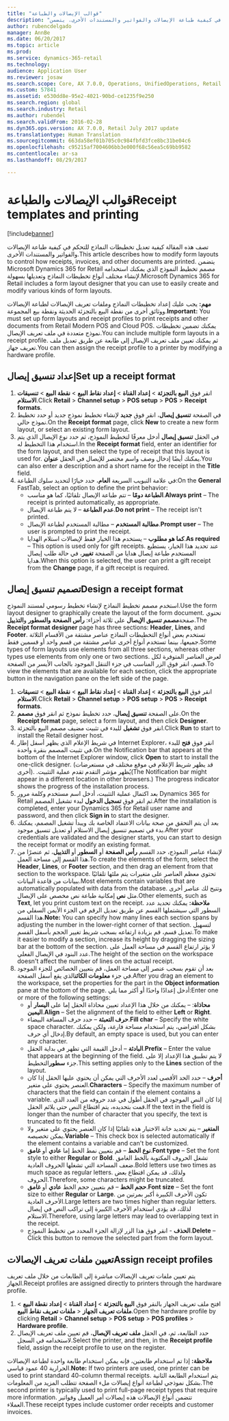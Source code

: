 ```yaml
---
title: "قوالب الإيصالات والطباعة"
description: "تصف هذه المقالة كيفية تعديل تخطيطات النماذج للتحكم في كيفية طباعة الإيصالات والفواتير والمستندات الأخرى. يتضمن Microsoft Dynamics 365 for Retail مصمم تخطيط النموذج الذي يمكنك استخدامه لإنشاء مختلف أنواع تخطيطات النماذج وتعديلها بسهولة."
author: rubencdelgado
manager: AnnBe
ms.date: 06/20/2017
ms.topic: article
ms.prod: 
ms.service: dynamics-365-retail
ms.technology: 
audience: Application User
ms.reviewer: josaw
ms.search.scope: Core, AX 7.0.0, Operations, UnifiedOperations, Retail
ms.custom: 57841
ms.assetid: e530dd8e-95e2-4021-90bd-ce1235f9e250
ms.search.region: global
ms.search.industry: Retail
ms.author: rubendel
ms.search.validFrom: 2016-02-28
ms.dyn365.ops.version: AX 7.0.0, Retail July 2017 update
ms.translationtype: Human Translation
ms.sourcegitcommit: 663da58ef01b705c0c984fbfd3fce8bc31be04c6
ms.openlocfilehash: c95215af7004606bb3e000f68c56ea5c69bb9582
ms.contentlocale: ar-sa
ms.lasthandoff: 08/29/2017

---
```


# <a name="receipt-templates-and-printing"></a><span data-ttu-id="37afe-104">قوالب الإيصالات والطباعة</span><span class="sxs-lookup"><span data-stu-id="37afe-104">Receipt templates and printing</span></span>

[!include[banner](includes/banner.md)]


<span data-ttu-id="37afe-105">تصف هذه المقالة كيفية تعديل تخطيطات النماذج للتحكم في كيفية طباعة الإيصالات والفواتير والمستندات الأخرى.</span><span class="sxs-lookup"><span data-stu-id="37afe-105">This article describes how to modify form layouts to control how receipts, invoices, and other documents are printed.</span></span> <span data-ttu-id="37afe-106">يتضمن Microsoft Dynamics 365 for Retail مصمم تخطيط النموذج الذي يمكنك استخدامه لإنشاء مختلف أنواع تخطيطات النماذج وتعديلها بسهولة.</span><span class="sxs-lookup"><span data-stu-id="37afe-106">Microsoft Dynamics 365 for Retail includes a form layout designer that you can use to easily create and modify various kinds of form layouts.</span></span>

<span data-ttu-id="37afe-107">**مهم:** يجب عليك إعداد تخطيطات النماذج وملفات تعريف الإيصالات لطباعة الإيصالات ووثائق أخرى من نقطة البيع بالتجزئة الحديثة ونقطة بيع المجموعة.</span><span class="sxs-lookup"><span data-stu-id="37afe-107">**Important:** You must set up form layouts and receipt profiles to print receipts and other documents from Retail Modern POS and Cloud POS.</span></span> <span data-ttu-id="37afe-108">يمكنك تضمين تخطيطات نموذج متعددة في ملف تعريف الإيصال.‬</span><span class="sxs-lookup"><span data-stu-id="37afe-108">You can include multiple form layouts in a receipt profile.</span></span> <span data-ttu-id="37afe-109">ثم يمكنك تعيين ملف تعريف الإيصال إلى طابعة عن طريق تعديل ملف تعريف جهاز.</span><span class="sxs-lookup"><span data-stu-id="37afe-109">You can then assign the receipt profile to a printer by modifying a hardware profile.</span></span>

## <a name="set-up-a-receipt-format"></a><span data-ttu-id="37afe-110">إعداد تنسيق إيصال</span><span class="sxs-lookup"><span data-stu-id="37afe-110">Set up a receipt format</span></span>
1.  <span data-ttu-id="37afe-111">انقر فوق **البيع بالتجزئة** &gt; **إعداد القناة** &gt; **إعداد نقاط البيع** &gt; **نقطة البيع** &gt; **تنسيقات الاستلام**.</span><span class="sxs-lookup"><span data-stu-id="37afe-111">Click **Retail** &gt; **Channel setup** &gt; **POS setup** &gt; **POS** &gt; **Receipt formats**.</span></span>
2.  <span data-ttu-id="37afe-112">في الصفحة **تنسيق إيصال**، انقر فوق **جديد** لإنشاء تخطيط نموذج جديد أو حدد تخطيط نموذج حالي.</span><span class="sxs-lookup"><span data-stu-id="37afe-112">On the **Receipt format** page, click **New** to create a new form layout, or select an existing form layout.</span></span>
3.  <span data-ttu-id="37afe-113">في الحقل **تنسيق إيصال** أدخل معرفًا لتخطيط النموذج، ثم حدد نوع الإيصال الذي يتم استخدام هذا التخطيط له.</span><span class="sxs-lookup"><span data-stu-id="37afe-113">In the **Receipt format** field, enter an identifier for the form layout, and then select the type of receipt that this layout is used for.</span></span> <span data-ttu-id="37afe-114">يمكنك أيضًا إدخال وصف واسم مختصر للإيصال في الحقل **عنوان**.</span><span class="sxs-lookup"><span data-stu-id="37afe-114">You can also enter a description and a short name for the receipt in the **Title** field.</span></span>
4.  <span data-ttu-id="37afe-115">في علامة التبويب السريعة **العام**، حدد خيارًا لتحديد سلوك الطباعة:</span><span class="sxs-lookup"><span data-stu-id="37afe-115">On the **General** FastTab, select an option to define the print behavior:</span></span>
    -   <span data-ttu-id="37afe-116">**الطباعة دومًا** – تتم طباعة الإيصال تلقائيًا، كما هو مناسب.</span><span class="sxs-lookup"><span data-stu-id="37afe-116">**Always print** – The receipt is printed automatically, as appropriate.</span></span>
    -   <span data-ttu-id="37afe-117">**عدم الطباعة** – لا يتم طباعة الإيصال.</span><span class="sxs-lookup"><span data-stu-id="37afe-117">**Do not print** – The receipt isn't printed.</span></span>
    -   <span data-ttu-id="37afe-118">**مطالبة المستخدم** – مطالبة المستخدم لطباعة الإيصال.</span><span class="sxs-lookup"><span data-stu-id="37afe-118">**Prompt user** – The user is prompted to print the receipt.</span></span>
    -   <span data-ttu-id="37afe-119">**كما هو مطلوب** – يستخدم هذا الخيار فقط لإيصالات استلام الهدايا.</span><span class="sxs-lookup"><span data-stu-id="37afe-119">**As required** – This option is used only for gift receipts.</span></span> <span data-ttu-id="37afe-120">عند تحديد هذا الخيار، يستطيع المستخدم طباعة إيصال هدايا من الصفحة **تغيير**، في حالة طلب إيصال هدايا.</span><span class="sxs-lookup"><span data-stu-id="37afe-120">When this option is selected, the user can print a gift receipt from the **Change** page, if a gift receipt is required.</span></span>

## <a name="design-a-receipt-format"></a><span data-ttu-id="37afe-121">تصميم تنسيق إيصال</span><span class="sxs-lookup"><span data-stu-id="37afe-121">Design a receipt format</span></span>
<span data-ttu-id="37afe-122">استخدم مصمم تخطيط النماذج لإنشاء تخطيط رسومي لمستند النموذج.</span><span class="sxs-lookup"><span data-stu-id="37afe-122">Use the form layout designer to graphically create the layout of the form document.</span></span> <span data-ttu-id="37afe-123">تحتوي صفحة**مصمم تنسيق الإيصال** على ثلاثة أجزاء: **رأس الصفحة** **والسطور** و**التذييل**.</span><span class="sxs-lookup"><span data-stu-id="37afe-123">The **Receipt format designer** page has three sections: **Header**, **Lines**, and **Footer**.</span></span> <span data-ttu-id="37afe-124">تستخدم بعض أنواع التخطيطات النماذج عناصر مشتقة من الأقسام الثلاثة جميعها، بينما تستخدم أنواع أخرى عناصر مشتقة من قسم واحد أو قسمين فقط.</span><span class="sxs-lookup"><span data-stu-id="37afe-124">Some types of form layouts use elements from all three sections, whereas other types use elements from only one or two sections.</span></span> <span data-ttu-id="37afe-125">لعرض العناصر المتوفرة لكل قسم، انقر فوق الزر المناسب في جزء التنقل الموجود بالجانب الأيسر من الصفحة.</span><span class="sxs-lookup"><span data-stu-id="37afe-125">To view the elements that are available for each section, click the appropriate button in the navigation pane on the left side of the page.</span></span>

1.  <span data-ttu-id="37afe-126">انقر فوق **البيع بالتجزئة** &gt; **إعداد القناة** &gt; **إعداد نقاط البيع** &gt; **نقطة البيع** &gt; **تنسيقات الاستلام**.</span><span class="sxs-lookup"><span data-stu-id="37afe-126">Click **Retail** &gt; **Channel setup** &gt; **POS setup** &gt; **POS** &gt; **Receipt formats**.</span></span>
2.  <span data-ttu-id="37afe-127">على الصفحة **تنسيق إيصال**، حدد تخطيط نموذج ثم انقر فوق **مصمم**.</span><span class="sxs-lookup"><span data-stu-id="37afe-127">On the **Receipt format** page, select a form layout, and then click **Designer**.</span></span>
3.  <span data-ttu-id="37afe-128">انقر فوق **تشغيل** للبدء في تثبيت مضيف مصمم البيع بالتجزئة.</span><span class="sxs-lookup"><span data-stu-id="37afe-128">Click **Run** to start to install the Retail designer host.</span></span>
4.  <span data-ttu-id="37afe-129">في شريط الإعلام الذي يظهر أسفل إطار Internet Explorer، انقر فوق **فتح** للبدء في تثبيت المصمم بنقرة واحدة.</span><span class="sxs-lookup"><span data-stu-id="37afe-129">On the Notification bar that appears at the bottom of the Internet Explorer window, click **Open** to start to install the one-click designer.</span></span> <span data-ttu-id="37afe-130">(قد يظهر شريط الإعلام في موقع مختلف في مستعرضات أخرى).‬ ‏‫يُظهر مؤشر التقدم تقدم عملية التثبيت.‬</span><span class="sxs-lookup"><span data-stu-id="37afe-130">(The Notification bar might appear in a different location in other browsers.) The progress indicator shows the progress of the installation process.</span></span>
5.  <span data-ttu-id="37afe-131">بعد اكتمال عملية التثبيت، أدخل اسم مستخدم وكلمة مرور Dynamics 365 for Retail ثم انقر فوق **تسجيل الدخول** لبدء تشغيل المصمم.</span><span class="sxs-lookup"><span data-stu-id="37afe-131">After the installation is completed, enter your Dynamics 365 for Retail user name and password, and then click **Sign in** to start the designer.</span></span>
6.  <span data-ttu-id="37afe-132">بعد أن يتم التحقق من صحة بيانات الاعتماد الخاصة بك ويبدأ تشغيل المصمم، يمكنك بدء في تصميم تنسيق إيصال الاستلام أو تعديل تنسيق موجود.</span><span class="sxs-lookup"><span data-stu-id="37afe-132">After your credentials are validated and the designer starts, you can start to design the receipt format or modify an existing format.</span></span>
7.  <span data-ttu-id="37afe-133">لإنشاء عناصر النموذج، حدد القسم **رأس الصفحة** أو **السطور** أو **التذييل**، ثم  عنصرًا من هذا القسم إلى مساحة العمل.</span><span class="sxs-lookup"><span data-stu-id="37afe-133">To create the elements of the form, select the **Header**, **Lines**, or **Footer** section, and then drag an element from that section to the workspace.</span></span> <span data-ttu-id="37afe-134">تحتوي معظم العناصر على متغيرات يتم ملئها تلقائيًا ببيانات من قاعدة البيانات.</span><span class="sxs-lookup"><span data-stu-id="37afe-134">Most elements contain variables that are automatically populated with data from the database.</span></span> <span data-ttu-id="37afe-135">وتتيح لك عناصر أخرى مثل **نص** إمكانية طباعة نص مخصص على الإيصال.</span><span class="sxs-lookup"><span data-stu-id="37afe-135">Other elements, such as **Text**, let you print custom text on the receipt.</span></span> <span data-ttu-id="37afe-136">**ملاحظة:** يمكنك تحديد عدد السطور التي سيشتملها القسم عن طريق تعديل الرقم في الجزء الأيمن السفلي من هذا القسم.</span><span class="sxs-lookup"><span data-stu-id="37afe-136">**Note:** You can specify how many lines each section spans by adjusting the number in the lower-right corner of that section.</span></span> <span data-ttu-id="37afe-137">لتسهيل تعديل قسم، قم بزيادة ارتفاعه بسحب شريط تغيير الحجم بأسفل القسم.</span><span class="sxs-lookup"><span data-stu-id="37afe-137">To make it easier to modify a section, increase its height by dragging the sizing bar at the bottom of the section.</span></span> <span data-ttu-id="37afe-138">لا يؤثر ارتفاع القسم في مساحة العمل على عدد البنود في الإيصال الفعلي.</span><span class="sxs-lookup"><span data-stu-id="37afe-138">The height of the section on the workspace doesn't affect the number of lines on the actual receipt.</span></span>
8.  <span data-ttu-id="37afe-139">بعد أن تقوم بسحب عنصر إلى مساحة العمل، قم بتعيين الخصائص للجزء الموجود في جزء **معلومات الكائن**الذي يقع أسفل الصفحة.</span><span class="sxs-lookup"><span data-stu-id="37afe-139">After you drag an element to the workspace, set the properties for the part in the **Object information** pane at the bottom of the page.</span></span> <span data-ttu-id="37afe-140">أدخل إعدادًا واحدًا أو أكثر مما يلي:</span><span class="sxs-lookup"><span data-stu-id="37afe-140">Enter one or more of the following settings:</span></span>
    -   <span data-ttu-id="37afe-141">**محاذاة**: – يمكنك من خلال هذا الإعداد تعيين محاذاة الحقل إما على **اليسار** أو **اليمين**.</span><span class="sxs-lookup"><span data-stu-id="37afe-141">**Align** – Set the alignment of the field to either **Left** or **Right**.</span></span>
    -   <span data-ttu-id="37afe-142">**حرف التعبئة** – حدد حرف المسافة البيضاء.</span><span class="sxs-lookup"><span data-stu-id="37afe-142">**Fill char** – Specify the white space character.</span></span> <span data-ttu-id="37afe-143">بشكل افتراضي، يتم استخدام مساحة فارغة، ولكن يمكنك إدخال أي حرف.</span><span class="sxs-lookup"><span data-stu-id="37afe-143">By default, an empty space is used, but you can enter any character.</span></span>
    -   <span data-ttu-id="37afe-144">**البادئة** – أدخل القيمة التي تظهر في بداية الحقل.</span><span class="sxs-lookup"><span data-stu-id="37afe-144">**Prefix** – Enter the value that appears at the beginning of the field.</span></span> <span data-ttu-id="37afe-145">لا يتم تطبيق هذا الإعداد إلا على جزء **سطور**التخطيط.</span><span class="sxs-lookup"><span data-stu-id="37afe-145">This setting applies only to the **Lines** section of the layout.</span></span>
    -   <span data-ttu-id="37afe-146">**أحرف** – حدد الحد الأقصى لعدد الأحرف التي يمكن أن يحتوي عليها الحقل إذا كان العنصر يحتوي على متغير.</span><span class="sxs-lookup"><span data-stu-id="37afe-146">**Characters** – Specify the maximum number of characters that the field can contain if the element contains a variable.</span></span> <span data-ttu-id="37afe-147">إذا كان النص الموجود في الحقل أطول في عدد حروفه من العدد الذي قمت بتحديده، يتم اقتطاع النص حتى يلائم الحقل.</span><span class="sxs-lookup"><span data-stu-id="37afe-147">If the text in the field is longer than the number of character that you specify, the text is truncated to fit the field.</span></span>
    -   <span data-ttu-id="37afe-148">**المتغير** – يتم تحديد خانة الاختيار هذه تلقائيًا إذا كان العنصر يحتوي على متغير ولا يمكن تخصيصه.</span><span class="sxs-lookup"><span data-stu-id="37afe-148">**Variable** – This check box is selected automatically if the element contains a variable and can't be customized.</span></span>
    -   <span data-ttu-id="37afe-149">**نوع الخط** – قم بتعيين نمط الخط إما **عادي** أو **غامق**.</span><span class="sxs-lookup"><span data-stu-id="37afe-149">**Font type** – Set the font style to either **Regular** or **Bold**.</span></span> <span data-ttu-id="37afe-150">تشغل الحروف المكتوبة بالخط الغامق ضعف المساحة التي تشغلها الحروف العادية.</span><span class="sxs-lookup"><span data-stu-id="37afe-150">Bold letters use two times as much space as regular letters.</span></span> <span data-ttu-id="37afe-151">ولذلك، قد يمكن اقتطاع بعض الحروف.</span><span class="sxs-lookup"><span data-stu-id="37afe-151">Therefore, some characters might be truncated.</span></span>
    -   <span data-ttu-id="37afe-152">**حجم الخط** – قم بتعيين حجم الخط **عادي** أو **غامق**.</span><span class="sxs-lookup"><span data-stu-id="37afe-152">**Font size** – Set the font size to either **Regular** or **Large**.</span></span> <span data-ttu-id="37afe-153">تكون الأحرف الكبيرة أكبر بمرتين من الأحرف العادية.</span><span class="sxs-lookup"><span data-stu-id="37afe-153">Large letters are two times higher than regular letters.</span></span> <span data-ttu-id="37afe-154">لذلك، قد يؤدي استخدام الأحرف الكبيرة إلى تراكب النص في إيصال الاستلام.</span><span class="sxs-lookup"><span data-stu-id="37afe-154">Therefore, using large letters may lead to overlapping text in the receipt.</span></span>
    -   <span data-ttu-id="37afe-155">**الحذف** - انقر فوق هذا الزر لإزالة الجزء المحدد من تخطيط النموذج.</span><span class="sxs-lookup"><span data-stu-id="37afe-155">**Delete** – Click this button to remove the selected part from the form layout.</span></span>

## <a name="assign-receipt-profiles"></a><span data-ttu-id="37afe-156">تعيين ملفات تعريف الإيصالات</span><span class="sxs-lookup"><span data-stu-id="37afe-156">Assign receipt profiles</span></span>
<span data-ttu-id="37afe-157">يتم تعيين ملفات تعريف الإيصالات مباشرة إلى الطابعات من خلال ملف تعريف الجهاز.</span><span class="sxs-lookup"><span data-stu-id="37afe-157">Receipt profiles are assigned directly to printers through the hardware profile.</span></span>

1.  <span data-ttu-id="37afe-158">افتح ملف تعريف الجهاز بالنقر فوق **البيع بالتجزئة** &gt; **إعداد القناة** &gt; **إعداد نقطة البيع** &gt; **ملفات تعريف نقاط البيع** &gt; **‎ملفات تعريف الجهاز**.</span><span class="sxs-lookup"><span data-stu-id="37afe-158">Open the hardware profile by clicking **Retail** &gt; **Channel setup** &gt; **POS setup** &gt; **POS profiles** &gt; **Hardware profile**.</span></span>
2.  <span data-ttu-id="37afe-159">حدد الطابعة، ثم، في الحقل **ملف تعريف الإيصال**، قم تعيين ملف تعريف الإيصال لاستخدامه في السجل.</span><span class="sxs-lookup"><span data-stu-id="37afe-159">Select the printer, and then, in the **Receipt profile** field, assign the receipt profile to use on the register.</span></span>

<span data-ttu-id="37afe-160">**ملاحظة:** إذا تم استخدام طابعتين، فإنه يمكن استخدام طابعة واحدة لطباعة الإيصالات الحرارية 40 عمود قياسي.</span><span class="sxs-lookup"><span data-stu-id="37afe-160">**Note:** If two printers are used, one printer can be used to print standard 40-column thermal receipts.</span></span> <span data-ttu-id="37afe-161">يتم استخدام الطابعة الثانية بشكل نموذجي لطباعة أنواع إيصالات ملء الصفحة تتطلب المزيد من المعلومات.</span><span class="sxs-lookup"><span data-stu-id="37afe-161">The second printer is typically used to print full-page receipt types that require more information.</span></span> <span data-ttu-id="37afe-162">تتضمن أنواع الإيصالات هذه إيصالات أمر العميل وفواتير العملاء.</span><span class="sxs-lookup"><span data-stu-id="37afe-162">These receipt types include customer order receipts and customer invoices.</span></span>





